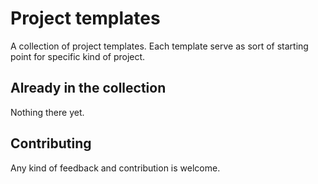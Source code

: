 # Project templates
A collection of project templates. Each template serve as sort of starting point for specific kind of project.

## Already in the collection
Nothing there yet.

## Contributing
Any kind of feedback and contribution is welcome.
